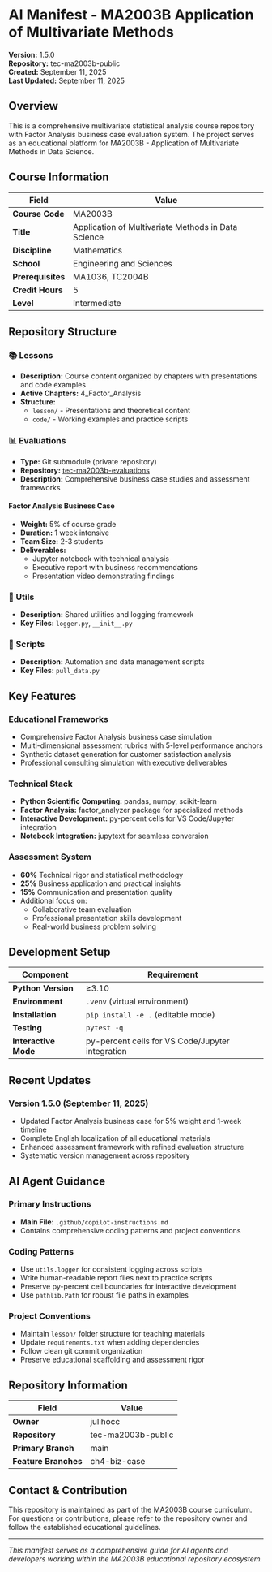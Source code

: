 # AI Manifest - MA2003B Application of Multivariate Methods

**Version:** 1.5.0  
**Repository:** tec-ma2003b-public  
**Created:** September 11, 2025  
**Last Updated:** September 11, 2025

## Overview

This is a comprehensive multivariate statistical analysis course repository with Factor Analysis business case evaluation system. The project serves as an educational platform for MA2003B - Application of Multivariate Methods in Data Science.

## Course Information

| Field | Value |
|-------|-------|
| **Course Code** | MA2003B |
| **Title** | Application of Multivariate Methods in Data Science |
| **Discipline** | Mathematics |
| **School** | Engineering and Sciences |
| **Prerequisites** | MA1036, TC2004B |
| **Credit Hours** | 5 |
| **Level** | Intermediate |

## Repository Structure

### 📚 Lessons

- **Description:** Course content organized by chapters with presentations and code examples
- **Active Chapters:** 4_Factor_Analysis
- **Structure:**
  - `lesson/` - Presentations and theoretical content
  - `code/` - Working examples and practice scripts

### 📊 Evaluations

- **Type:** Git submodule (private repository)
- **Repository:** [tec-ma2003b-evaluations](https://github.com/julihocc/tec-ma2003b-evaluations)
- **Description:** Comprehensive business case studies and assessment frameworks

#### Factor Analysis Business Case

- **Weight:** 5% of course grade
- **Duration:** 1 week intensive
- **Team Size:** 2-3 students
- **Deliverables:**
  - Jupyter notebook with technical analysis
  - Executive report with business recommendations
  - Presentation video demonstrating findings

### 🔧 Utils

- **Description:** Shared utilities and logging framework
- **Key Files:** `logger.py`, `__init__.py`

### 🤖 Scripts

- **Description:** Automation and data management scripts
- **Key Files:** `pull_data.py`

## Key Features

### Educational Frameworks

- Comprehensive Factor Analysis business case simulation
- Multi-dimensional assessment rubrics with 5-level performance anchors
- Synthetic dataset generation for customer satisfaction analysis
- Professional consulting simulation with executive deliverables

### Technical Stack

- **Python Scientific Computing:** pandas, numpy, scikit-learn
- **Factor Analysis:** factor_analyzer package for specialized methods
- **Interactive Development:** py-percent cells for VS Code/Jupyter integration
- **Notebook Integration:** jupytext for seamless conversion

### Assessment System

- **60%** Technical rigor and statistical methodology
- **25%** Business application and practical insights
- **15%** Communication and presentation quality
- Additional focus on:
  - Collaborative team evaluation
  - Professional presentation skills development
  - Real-world business problem solving

## Development Setup

| Component | Requirement |
|-----------|-------------|
| **Python Version** | ≥3.10 |
| **Environment** | `.venv` (virtual environment) |
| **Installation** | `pip install -e .` (editable mode) |
| **Testing** | `pytest -q` |
| **Interactive Mode** | py-percent cells for VS Code/Jupyter integration |

## Recent Updates

### Version 1.5.0 (September 11, 2025)

- Updated Factor Analysis business case for 5% weight and 1-week timeline
- Complete English localization of all educational materials
- Enhanced assessment framework with refined evaluation structure
- Systematic version management across repository

## AI Agent Guidance

### Primary Instructions

- **Main File:** `.github/copilot-instructions.md`
- Contains comprehensive coding patterns and project conventions

### Coding Patterns

- Use `utils.logger` for consistent logging across scripts
- Write human-readable report files next to practice scripts
- Preserve py-percent cell boundaries for interactive development
- Use `pathlib.Path` for robust file paths in examples

### Project Conventions

- Maintain `lesson/` folder structure for teaching materials
- Update `requirements.txt` when adding dependencies
- Follow clean git commit organization
- Preserve educational scaffolding and assessment rigor

## Repository Information

| Field | Value |
|-------|-------|
| **Owner** | julihocc |
| **Repository** | tec-ma2003b-public |
| **Primary Branch** | main |
| **Feature Branches** | ch4-biz-case |

## Contact & Contribution

This repository is maintained as part of the MA2003B course curriculum. For questions or contributions, please refer to the repository owner and follow the established educational guidelines.

---

*This manifest serves as a comprehensive guide for AI agents and developers working within the MA2003B educational repository ecosystem.*